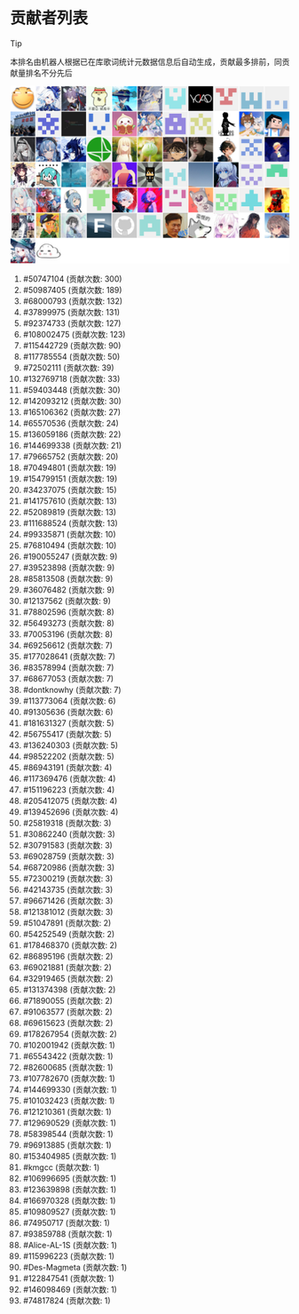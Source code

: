 # 贡献者列表

> [!TIP]
> 本排名由机器人根据已在库歌词统计元数据信息后自动生成，贡献最多排前，同贡献量排名不分先后

![贡献者头像画廊](./CONTRIBUTORS.svg)

1. #50747104 (贡献次数: 300)
2. #50987405 (贡献次数: 189)
3. #68000793 (贡献次数: 132)
4. #37899975 (贡献次数: 131)
5. #92374733 (贡献次数: 127)
6. #108002475 (贡献次数: 123)
7. #115442729 (贡献次数: 90)
8. #117785554 (贡献次数: 50)
9. #72502111 (贡献次数: 39)
10. #132769718 (贡献次数: 33)
11. #59403448 (贡献次数: 30)
12. #142093212 (贡献次数: 30)
13. #165106362 (贡献次数: 27)
14. #65570536 (贡献次数: 24)
15. #136059186 (贡献次数: 22)
16. #144699338 (贡献次数: 21)
17. #79665752 (贡献次数: 20)
18. #70494801 (贡献次数: 19)
19. #154799151 (贡献次数: 19)
20. #34237075 (贡献次数: 15)
21. #141757610 (贡献次数: 13)
22. #52089819 (贡献次数: 13)
23. #111688524 (贡献次数: 13)
24. #99335871 (贡献次数: 10)
25. #76810494 (贡献次数: 10)
26. #190055247 (贡献次数: 9)
27. #39523898 (贡献次数: 9)
28. #85813508 (贡献次数: 9)
29. #36076482 (贡献次数: 9)
30. #12137562 (贡献次数: 9)
31. #78802596 (贡献次数: 8)
32. #56493273 (贡献次数: 8)
33. #70053196 (贡献次数: 8)
34. #69256612 (贡献次数: 7)
35. #177028641 (贡献次数: 7)
36. #83578994 (贡献次数: 7)
37. #68677053 (贡献次数: 7)
38. #dontknowhy (贡献次数: 7)
39. #113773064 (贡献次数: 6)
40. #91305636 (贡献次数: 6)
41. #181631327 (贡献次数: 5)
42. #56755417 (贡献次数: 5)
43. #136240303 (贡献次数: 5)
44. #98522202 (贡献次数: 5)
45. #86943191 (贡献次数: 4)
46. #117369476 (贡献次数: 4)
47. #151196223 (贡献次数: 4)
48. #205412075 (贡献次数: 4)
49. #139452696 (贡献次数: 4)
50. #25819318 (贡献次数: 3)
51. #30862240 (贡献次数: 3)
52. #30791583 (贡献次数: 3)
53. #69028759 (贡献次数: 3)
54. #68720986 (贡献次数: 3)
55. #72300219 (贡献次数: 3)
56. #42143735 (贡献次数: 3)
57. #96671426 (贡献次数: 3)
58. #121381012 (贡献次数: 3)
59. #51047891 (贡献次数: 2)
60. #54252549 (贡献次数: 2)
61. #178468370 (贡献次数: 2)
62. #86895196 (贡献次数: 2)
63. #69021881 (贡献次数: 2)
64. #32919465 (贡献次数: 2)
65. #131374398 (贡献次数: 2)
66. #71890055 (贡献次数: 2)
67. #91063577 (贡献次数: 2)
68. #69615623 (贡献次数: 2)
69. #178267954 (贡献次数: 2)
70. #102001942 (贡献次数: 1)
71. #65543422 (贡献次数: 1)
72. #82600685 (贡献次数: 1)
73. #107782670 (贡献次数: 1)
74. #144699330 (贡献次数: 1)
75. #101032423 (贡献次数: 1)
76. #121210361 (贡献次数: 1)
77. #129690529 (贡献次数: 1)
78. #58398544 (贡献次数: 1)
79. #96913885 (贡献次数: 1)
80. #153404985 (贡献次数: 1)
81. #kmgcc (贡献次数: 1)
82. #106996695 (贡献次数: 1)
83. #123639898 (贡献次数: 1)
84. #166970328 (贡献次数: 1)
85. #109809527 (贡献次数: 1)
86. #74950717 (贡献次数: 1)
87. #93859788 (贡献次数: 1)
88. #Alice-AL-1S (贡献次数: 1)
89. #115996223 (贡献次数: 1)
90. #Des-Magmeta (贡献次数: 1)
91. #122847541 (贡献次数: 1)
92. #146098469 (贡献次数: 1)
93. #74817824 (贡献次数: 1)
